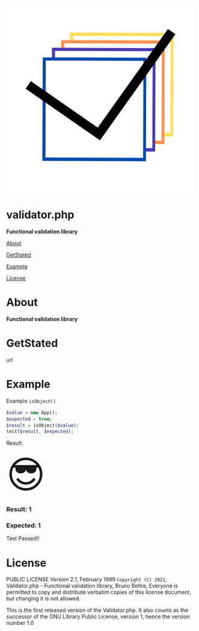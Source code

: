 ![image](https://github.com/BrunoBeltreGuzman/validator.php/blob/main/util/img/logo2.png)

# validator.php

**Functional validation library**

[About](#About)

[GetStated](#GetStated)

[Example](#Example)

[License](#License)

# About

**Functional validation library**

# GetStated

url

# Example

Example `isObject()`

```php
$value = new App();
$expected = true;
$result = isObject($value);
test($result, $expected);
```

Result:

<span style="font-size:100px;">&#128526;</span>
<h3>Result: 1</h3>
<h3>Expected: 1</h3>
<p>Test Passed!!</p>

# License

PUBLIC LICENSE
Version 2.1, February 1999
`Copyright (C) 2021`, Validator.php - Functional validation library,
Bruno Beltre,
Everyone is permitted to copy and distribute verbatim copies
of this license document, but changing it is not allowed.

This is the first released version of the Validator.php. It also counts
as the successor of the GNU Library Public License, version 1, hence
the version number 1.0
